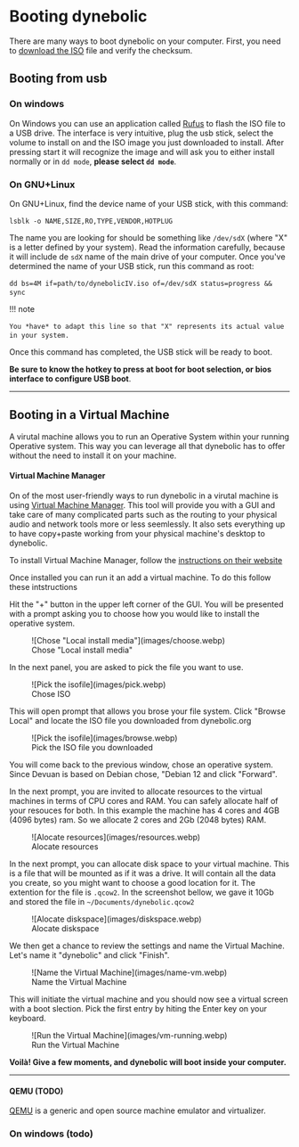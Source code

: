 # Booting dynebolic

There are many ways to boot dynebolic on your computer. First, you need to [download the ISO](https://dyne.org/dynebolic/download/) file and verify the checksum.

## Booting from usb

### On windows

On Windows you can use an application called [Rufus](https://rufus.ie/) to flash the ISO file to a USB drive.
The interface is very intuitive, plug the usb stick, select the volume to install on and the ISO image you just downloaded to install. After pressing start it will recognize the image and will ask you to either install normally or in `dd mode`, **please select `dd mode`**.

### On GNU+Linux

On GNU+Linux, find the device name of your USB stick, with this command:

```
lsblk -o NAME,SIZE,RO,TYPE,VENDOR,HOTPLUG
```

The name you are looking for should be something like `/dev/sdX` (where "X" is a letter defined by your system). Read the information carefully, because it will include de `sdX` name of the main drive of your computer. Once you've determined the name of your USB stick, run this command as root:

```
dd bs=4M if=path/to/dynebolicIV.iso of=/dev/sdX status=progress && sync
```

!!! note

    You *have* to adapt this line so that "X" represents its actual value in your system.

Once this command has completed, the USB stick will be ready to boot.

**Be sure to know the hotkey to press at boot for boot selection, or bios interface to configure USB boot**.

---

## Booting in a Virtual Machine

A virutal machine allows you to run an Operative System within your running Operative system. This way you can leverage all that dynebolic has to offer without the need to install it on your machine.

#### Virtual Machine Manager

On of the most user-friendly ways to run dynebolic in a virutal machine is using [Virtual Machine Manager](https://virt-manager.org/). This tool will provide you with a GUI and take care of many complicated parts such as the routing to your physical audio and network tools more or less seemlessly. It also sets everything up to have copy+paste working from your physical machine's desktop to dynebolic.

To install Virtual Machine Manager, follow the [instructions on their website](https://virt-manager.org/)

Once installed you can run it an add a virtual machine. To do this follow these intstructions

Hit the "+" button in the upper left corner of the GUI. You will be presented with a prompt asking you to choose how you would like to install the operative system.

<figure markdown="span">
  ![Chose "Local install media"](images/choose.webp)
  <figcaption>Chose "Local install media"</figcaption>
</figure>

In the next panel, you are asked to pick the file you want to use.

<figure markdown="span">
  ![Pick the isofile](images/pick.webp)
  <figcaption>Chose ISO</figcaption>
</figure>

This will open prompt that allows you brose your file system. Click "Browse Local" and locate the ISO file you downloaded from dynebolic.org

<figure markdown="span">
  ![Pick the isofile](images/browse.webp)
  <figcaption>Pick the ISO file you downloaded</figcaption>
</figure>

You will come back to the previous window, chose an operative system. Since Devuan is based on Debian chose, "Debian 12 and click "Forward".

In the next prompt, you are invited to allocate resources to the virtual machines in terms of CPU cores and RAM. You can safely allocate half of your resouces for both. In this example the machine has 4 cores and 4GB (4096 bytes) ram. So we allocate 2 cores and 2Gb (2048 bytes) RAM.

<figure markdown="span">
  ![Alocate resources](images/resources.webp)
  <figcaption>Alocate resources</figcaption>
</figure>

In the next prompt, you can allocate disk space to your virtual machine. This is a file that will be mounted as if it was a drive. It will contain all the data you create, so you might want to choose a good location for it. The extention for the file is `.qcow2`. In the screenshot bellow, we gave it 10Gb and stored the file in `~/Documents/dynebolic.qcow2`

<figure markdown="span">
  ![Alocate diskspace](images/diskspace.webp)
  <figcaption>Alocate diskspace</figcaption>
</figure>

We then get a chance to review the settings and name the Virtual Machine. Let's name it "dynebolic" and click "Finish".

<figure markdown="span">
  ![Name the Virtual Machine](images/name-vm.webp)
  <figcaption>Name the Virtual Machine</figcaption>
</figure>

This will initiate the virtual machine and you should now see a virtual screen with a boot slection. Pick the first entry by hiting the Enter key on your keyboard.

<figure markdown="span">
  ![Run the Virtual Machine](images/vm-running.webp)
  <figcaption>Run the Virtual Machine</figcaption>
</figure>

**Voilà! Give a few moments, and dynebolic will boot inside your computer.**

---

#### QEMU (TODO)
[QEMU](https://www.qemu.org/) is a generic and open source machine emulator and virtualizer.





### On windows (todo)
